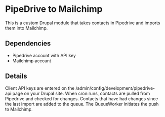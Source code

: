 # PipeDrive to Mailchimp

This is a custom Drupal module that takes contacts in Pipedrive and imports them into Mailchimp. 

## Dependencies
- Pipedrive account with API key
- Mailchimp account

## Details
Client API keys are entered on the /admin/config/development/pipedrive-api page on your Drupal site. 
When cron runs, contacts are pulled from Pipedrive and checked for changes. Contacts that have had changes since the last import are added to the queue. 
The QueueWorker initiates the push to Mailchimp.

